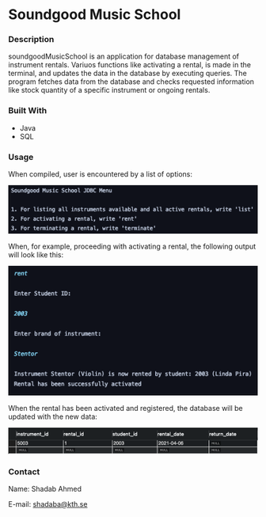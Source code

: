 # Soundgood Music School



### Description

soundgoodMusicSchool is an application for database management of instrument rentals. Variuos functions like activating a rental, is made in the terminal, and updates the data in the database by executing queries. The program fetches data from the database and checks requested information like stock quantity of a specific instrument or ongoing rentals.



### Built With

- Java
- SQL



### Usage

When compiled, user is encountered by a list of options:

![img1](README.assets/img1.png)

When, for example, proceeding with activating a rental, the following output will look like this:

![img2](README.assets/img2.png)

When the rental has been activated and registered, the database will be updated with the new data:

![](README.assets/img3.png)



### Contact

Name: Shadab Ahmed

E-mail: shadaba@kth.se